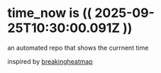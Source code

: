 # time_now is (( 2025-09-25T10:30:00.091Z ))

an automated repo that shows the currnent time

inspired by [breakingheatmap](https://github.com/breakingheatmap/breakingheatmap)